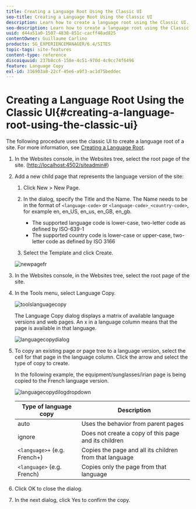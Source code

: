 ```yaml
---
title: Creating a Language Root Using the Classic UI
seo-title: Creating a Language Root Using the Classic UI
description: Learn how to create a language root using the Classic UI.
seo-description: Learn how to create a language root using the Classic UI.
uuid: d44a51a0-1507-4838-851c-cacff48ad825
contentOwner: Guillaume Carlino
products: SG_EXPERIENCEMANAGER/6.4/SITES
topic-tags: site-features
content-type: reference
discoiquuid: 237b8cc6-158e-4c51-970d-4c9cc74f6496
feature: Language Copy
exl-id: 316903a8-22cf-45e6-a9f3-ac1d75beddec
---
```

# Creating a Language Root Using the Classic UI{#creating-a-language-root-using-the-classic-ui}

The following procedure uses the classic UI to create a language root of a site. For more information, see [Creating a Language Root](/help/sites-administering/tc-prep.md#creating-a-language-root).

1. In the Websites console, in the Websites tree, select the root page of the site. ([http://localhost:4502/siteadmin#](http://localhost:4502/siteadmin#))
1. Add a new child page that represents the language version of the site:

    1. Click New > New Page.
    1. In the dialog, specify the Title and the Name. The Name needs to be in the format of `<language-code>` or `<language-code>_<country-code>`, for example en, en_US, en_us, en_GB, en_gb.

        * The supported language code is lower-case, two-letter code as defined by ISO-639-1
        * The supported country code is lower-case or upper-case, two-letter code as defined by ISO 3166

    1. Select the Template and click Create.

   ![newpagefr](assets/newpagefr.png)

1. In the Websites console, in the Websites tree, select the root page of the site.
1. In the Tools menu, select Language Copy.

   ![toolslanguagecopy](assets/toolslanguagecopy.png)

   The Language Copy dialog displays a matrix of available language versions and web pages. An x in a language column means that the page is available in that language.

   ![languagecopydialog](assets/languagecopydialog.png)

1. To copy an existing page or page tree to a language version, select the cell for that page in the language column. Click the arrow and select the type of copy to create.

   In the following example, the equipment/sunglasses/irian page is being copied to the French language version.

   ![languagecopydilogdropdown](assets/languagecopydilogdropdown.png) 

   | Type of language copy |Description |
   |---|---|
   | auto |Uses the behavior from parent pages |
   | ignore |Does not create a copy of this page and its children |
   | `<language>+` (e.g. French+) |Copies the page and all its children from that language |
   | `<language>` (e.g. French) |Copies only the page from that language |

1. Click OK to close the dialog.
1. In the next dialog, click Yes to confirm the copy.
